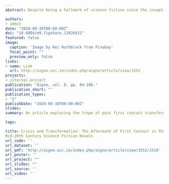 ```yaml
---
abstract: Despite being a hallmark of science fiction since the inception of the genre, narratives that feature first contact scenarios between humans and alien civilizations became particularly popular in the middle of the twentieth century. Critical analyses have long neglected the uniqueness of first contact narratives in this period, especially their clear ‘mentorship-like’ rather than ‘invasionlike' nature and the invariable transformation of humanity that follows the event. This article attempts to fill this gap in the research by comparing how the aftermath of first contact is treated in novels by the ‘Big Three’ of science fiction: Arthur C. Clarke, Robert A. Heinlein, and Isaac Asimov. The article argues that the structure of first contact in these narratives is deliberately crafted to appeal to both contemporary cultural anxieties, and to hard-wired biological biases. In each of the novels discussed, this transformation sees humanity, through various means, become more like the aliens. This change results in a type of hyper-sociality, which can be viewed in a positive or negative light depending on the narrative context, the conflicting attitudes towards communality and individualism, and the contemporary zeitgeist of the Cold War. In addition to a close reading of the three texts, the article also employs a sentiment analysis, with the help of Matthew Jockers’ ‘syuzhet’ package, in order to uncover the emotional valence of the transformation underlying the trope.

authors:
- admin
date: "2020-09-30T00:00:00Z"
doi: "10.6084/m9.figshare.13026431"
featured: false
image:
  caption: 'Image by Kei Rothblack from Pixabay'
  focal_point: ""
  preview_only: false
links:
- name: Link
  url: http://aigne.ucc.ie/index.php/aigne/article/view/1552
projects:
- internal-project
publication: "Aigne, vol. 8, pp. 84-106."
publication_short: ""
publication_types:
- "2"
publishDate: "2020-09-30T00:00:00Z"
slides:
summary: An article exploring the trope of post first contact transformation prevalent in mid twentieth century science fiction. The article uses a mixed method of close reading and sentiment analysis, guided by insight from cultural evolution and biocultural criticism.

tags:

title: Crisis and Transformation: The Aftermath of First Contact in Three
Mid-20th Century Science Fiction Novels 
url_code: ''
url_dataset: ''
url_pdf: 'http://aigne.ucc.ie/index.php/aigne/article/view/1552/1518'
url_poster: ''
url_project: ""
url_slides: ""
url_source: ''
url_video: ''
---
```


